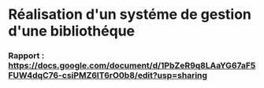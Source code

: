 # Réalisation d'un systéme de gestion d'une bibliothéque
### Rapport : https://docs.google.com/document/d/1PbZeR9q8LAaYG67aF5FUW4dqC76-csiPMZ6lT6rO0b8/edit?usp=sharing
